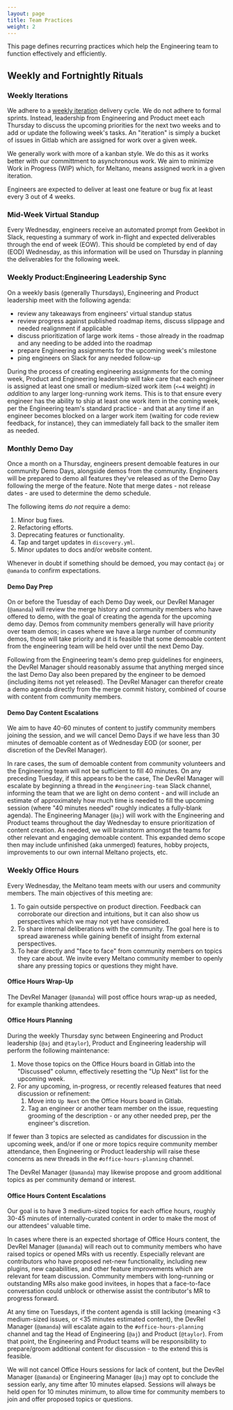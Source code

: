 ```yaml
---
layout: page
title: Team Practices
weight: 2
---
```


This page defines recurring practices which help the Engineering team to function effectively and efficiently.

## Weekly and Fortnightly Rituals

### Weekly Iterations

We adhere to a [weekly iteration](https://gitlab.com/groups/meltano/-/iterations) delivery cycle. 
We do not adhere to formal sprints. 
Instead, leadership from Engineering and Product meet each Thursday to discuss the upcoming priorities for the next two weeks and to add or update the following week's tasks. 
An "iteration" is simply a bucket of issues in Gitlab which are assigned for work over a given week.

We generally work with more of a kanban style.
We do this as it works better with our committment to asynchronous work.
We aim to minimize Work in Progress (WIP) which, for Meltano, means assigned work in a given iteration.

Engineers are expected to deliver at least one feature or bug fix at least every 3 out of 4 weeks.

### Mid-Week Virtual Standup

Every Wednesday, engineers receive an automated prompt from Geekbot in Slack, requesting a summary of work in-flight and expected deliverables through the end of week (EOW). This should be completed by end of day (EOD) Wednesday, as this information will be used on Thursday in planning the deliverables for the following week.

### Weekly Product:Engineering Leadership Sync

On a weekly basis (generally Thursdays), Engineering and Product leadership meet with the following agenda:

- review any takeaways from engineers' virtual standup status
- review progress against published roadmap items, discuss slippage and needed realignment if applicable
- discuss prioritization of large work items - those already in the roadmap and any needing to be added into the roadmap
- prepare Engineering assignments for the upcoming week's milestone
- ping engineers on Slack for any needed follow-up

During the process of creating engineering assignments for the coming week, Product and Engineering leadership will take care that each engineer is assigned at least one small or medium-sized work item (`<=4` weight) _in addition_ to any larger long-running work items. This is to that ensure every engineer has the ability to ship at least one work item in the coming week, per the Engineering team's standard practice - and that at any time if an engineer becomes blocked on a larger work item (waiting for code review feedback, for instance), they can immediately fall back to the smaller item as needed.

### Monthly Demo Day

Once a month on a Thursday, engineers present demoable features in our community Demo Days, alongside demos from the community. Engineers will be prepared to demo all features they've released as of the Demo Day following the merge of the feature. Note that merge dates - not release dates - are used to determine the demo schedule.

The following items _do not_ require a demo:

1. Minor bug fixes.
2. Refactoring efforts.
3. Deprecating features or functionality.
4. Tap and target updates in `discovery.yml`.
5. Minor updates to docs and/or website content.

Whenever in doubt if something should be demoed, you may contact `@aj` or `@amanda` to confirm expectations.

#### Demo Day Prep

On or before the Tuesday of each Demo Day week, our DevRel Manager (`@amanda`) will review the merge history and community members who have offered to demo, with the goal of creating the agenda for the upcoming demo day. Demos from community members generally will have priority over team demos; in cases where we have a large number of community demos, those will take priority and it is feasible that some demoable content from the engineering team will be held over until the next Demo Day.

Following from the Engineering team's demo prep guidelines for engineers, the DevRel Manager should reasonably assume that anything merged since the last Demo Day also been prepared by the engineer to be demoed (including items not yet released). The DevRel Manager can therefor create a demo agenda directly from the merge commit history, combined of course with content from community members.

#### Demo Day Content Escalations

We aim to have 40-60 minutes of content to justify community members joining the session, and we will cancel Demo Days if we have less than 30 minutes of demoable content as of Wednesday EOD (or sooner, per discretion of the DevRel Manager).

In rare cases, the sum of demoable content from community volunteers and the Engineering team will not be sufficient to fill 40 minutes. On any preceding Tuesday, if this appears to be the case, The DevRel Manager will escalate by beginning a thread in the `#engineering-team` Slack channel, informing the team that we are light on demo content - and will include an estimate of approximately how much time is needed to fill the upcoming session (where "40 minutes needed" roughly indicates a fully-blank agenda). The Engineering Manager (`@aj`) will work with the Engineering and Product teams throughout the day Wednesday to ensure prioritization of content creation. As needed, we will brainstorm amongst the teams for other relevant and engaging demoable content. This expanded demo scope then may include unfinished (aka unmerged) features, hobby projects, improvements to our own internal Meltano projects, etc.

### Weekly Office Hours

Every Wednesday, the Meltano team meets with our users and community members. The main objectives of this meeting are:

1. To gain outside perspective on product direction. Feedback can corroborate our direction and intuitions, but it can also show us perspectives which we may not yet have considered.
2. To share internal deliberations with the community. The goal here is to spread awareness while gaining benefit of insight from external perspectives.
3. To hear directly and "face to face" from community members on topics they care about. We invite every Meltano community member to openly share any pressing topics or questions they might have.

#### Office Hours Wrap-Up

The DevRel Manager (`@amanda`) will post office hours wrap-up as needed, for example thanking attendees.

#### Office Hours Planning

During the weekly Thursday sync between Engineering and Product leadership (`@aj` and `@taylor`), Product and Engineering leadership will perform the following maintenance:

1. Move those topics on the Office Hours board in Gitlab into the "Discussed" column, effectively resetting the "Up Next" list for the upcoming week.
2. For any upcoming, in-progress, or recently released features that need discussion or refinement:
   1. Move into `Up Next` on the Office Hours board in Gitlab.
   2. Tag an engineer or another team member on the issue, requesting grooming of the description - or any other needed prep, per the engineer's discretion.

If fewer than 3 topics are selected as candidates for discussion in the upcoming week, and/or if one or more topics require community member attendance, then Engineering or Product leadership will raise these concerns as new threads in the `#office-hours-planning` channel.

The DevRel Manager (`@amanda`) may likewise propose and groom additional topics as per community demand or interest.

#### Office Hours Content Escalations

Our goal is to have 3 medium-sized topics for each office hours, roughly 30-45 minutes of internally-curated content in order to make the most of our attendees' valuable time.

In cases where there is an expected shortage of Office Hours content, the DevRel Manager (`@amanda`) will reach out to community members who have raised topics or opened MRs with us recently. Especially relevant are contributors who have proposed net-new functionality, including new plugins, new capabilities, and other feature improvements which are relevant for team discussion. Community members with long-running or outstanding MRs also make good invitees, in hopes that a face-to-face conversation could unblock or otherwise assist the contributor's MR to progress forward.

At any time on Tuesdays, if the content agenda is still lacking (meaning <3 medium-sized issues, or <35 minutes estimated content), the DevRel Manager (`@amanda`) will escalate again to the `#office-hours-planning` channel and tag the Head of Engineering (`@aj`) and Product (`@taylor`). From that point, the Engineering and Product teams will be responsibility to prepare/groom additional content for discussion - to the extend this is feasible.

We will not cancel Office Hours sessions for lack of content, but the DevRel Manager (`@amanda`) or Engineering Manager (`@aj`) may opt to conclude the session early, any time after 10 minutes elapsed. Sessions will always be held open for 10 minutes minimum, to allow time for community members to join and offer proposed topics or questions.
